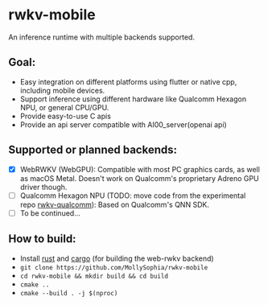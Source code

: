 # rwkv-mobile

An inference runtime with multiple backends supported.

## Goal:

- Easy integration on different platforms using flutter or native cpp, including mobile devices.
- Support inference using different hardware like Qualcomm Hexagon NPU, or general CPU/GPU.
- Provide easy-to-use C apis
- Provide an api server compatible with AI00_server(openai api)

## Supported or planned backends:

- [x] WebRWKV (WebGPU): Compatible with most PC graphics cards, as well as macOS Metal. Doesn't work on Qualcomm's proprietary Adreno GPU driver though.
- [ ] Qualcomm Hexagon NPU (TODO: move code from the experimental repo [rwkv-qualcomm](github.com/MollySophia/rwkv-qualcomm)): Based on Qualcomm's QNN SDK.
- [ ] To be continued...

## How to build:

- Install [rust](https://www.rust-lang.org/tools/install) and [cargo](https://doc.rust-lang.org/cargo/getting-started/installation.html) (for building the web-rwkv backend)
- `git clone https://github.com/MollySophia/rwkv-mobile`
- `cd rwkv-mobile && mkdir build && cd build`
- `cmake ..`
- `cmake --build . -j $(nproc)`
